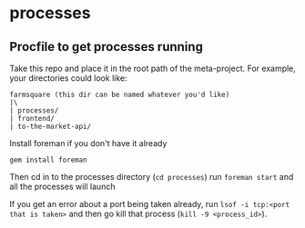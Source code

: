 processes
=========

## Procfile to get processes running

Take this repo and place it in the root path of the meta-project.  For example,
your directories could look like:

```
farmsquare (this dir can be named whatever you'd like)
|\
| processes/
| frontend/
| to-the-market-api/
```

Install foreman if you don't have it already

```
gem install foreman
```

Then cd in to the processes directory (`cd processes`) run `foreman start` and
all the processes will launch

If you get an error about a port being taken already, run `lsof -i tcp:<port
that is taken>` and then go kill that process (`kill -9 <process_id>`).
